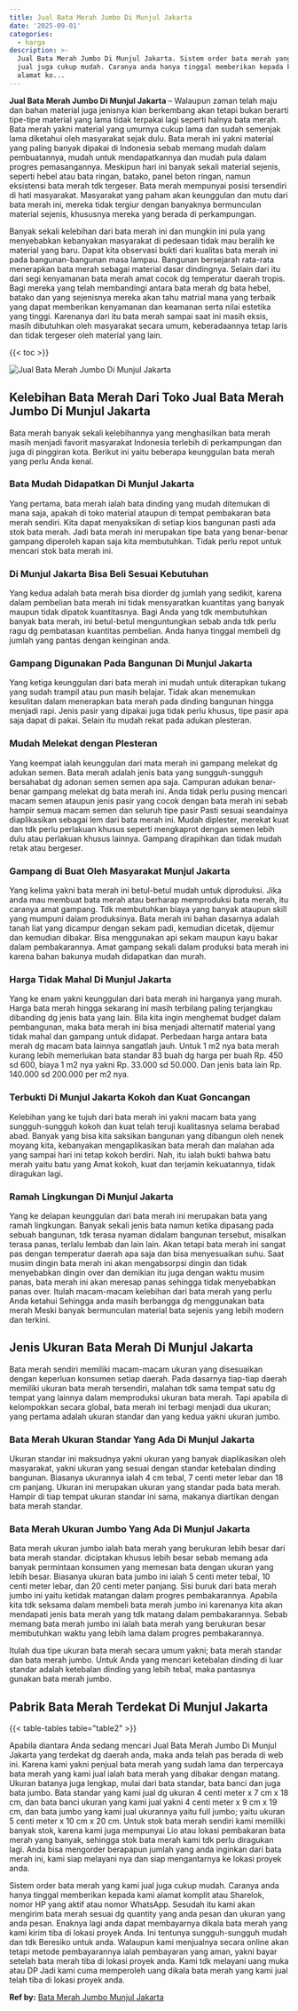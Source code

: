 ```yaml
---
title: Jual Bata Merah Jumbo Di Munjul Jakarta
date: '2025-09-01'
categories:
  - harga
description: >-
  Jual Bata Merah Jumbo Di Munjul Jakarta. Sistem order bata merah yang kami
  jual juga cukup mudah. Caranya anda hanya tinggal memberikan kepada kami
  alamat ko...
---
```


**Jual Bata Merah Jumbo Di Munjul Jakarta** – Walaupun zaman telah maju dan bahan material juga jenisnya kian berkembang akan tetapi bukan berarti tipe-tipe material yang lama tidak terpakai lagi seperti halnya bata merah. Bata merah yakni material yang umurnya cukup lama dan sudah semenjak lama diketahui oleh masyarakat sejak dulu. Bata merah ini yakni material yang paling banyak dipakai di Indonesia sebab memang mudah dalam pembuatannya, mudah untuk mendapatkannya dan mudah pula dalam progres pemasangannya. Meskipun hari ini banyak sekali material sejenis, seperti hebel atau bata ringan, batako, panel beton ringan, namun eksistensi bata merah tdk tergeser. Bata merah mempunyai posisi tersendiri di hati masyarakat. Masyarakat yang paham akan keunggulan dan mutu dari bata merah ini, mereka tidak tergiur dengan banyaknya bermunculan material sejenis, khususnya mereka yang berada di perkampungan.

Banyak sekali kelebihan dari bata merah ini dan mungkin ini pula yang menyebabkan kebanyakan masyarakat di pedesaan tidak mau beralih ke material yang baru. Dapat kita observasi bukti dari kualitas bata merah ini pada bangunan-bangunan masa lampau. Bangunan bersejarah rata-rata menerapkan bata merah sebagai material dasar dindingnya. Selain dari itu dari segi kenyamanan bata merah amat cocok dg temperatur daerah tropis. Bagi mereka yang telah membandingi antara bata merah dg bata hebel, batako dan yang sejenisnya mereka akan tahu matrial mana yang terbaik yang dapat memberikan kenyamanan dan keamanan serta nilai estetika yang tinggi. Karenanya dari itu bata merah sampai saat ini masih eksis, masih dibutuhkan oleh masyarakat secara umum, keberadaannya tetap laris dan tidak tergeser oleh material yang lain.

{{< toc >}}

![Jual Bata Merah Jumbo Di Munjul Jakarta](/images/jual-bata-merah-17.png)

## Kelebihan Bata Merah Dari Toko Jual Bata Merah Jumbo Di Munjul Jakarta

Bata merah banyak sekali kelebihannya yang menghasilkan bata merah masih menjadi favorit masyarakat Indonesia terlebih di perkampungan dan juga di pinggiran kota. Berikut ini yaitu beberapa keunggulan bata merah yang perlu Anda kenal.

### Bata Mudah Didapatkan Di Munjul Jakarta

Yang pertama, bata merah ialah bata dinding yang mudah ditemukan di mana saja, apakah di toko material ataupun di tempat pembakaran bata merah sendiri. Kita dapat menyaksikan di setiap kios bangunan pasti ada stok bata merah. Jadi bata merah ini merupakan tipe bata yang benar-benar gampang diperoleh kapan saja kita membutuhkan. Tidak perlu repot untuk mencari stok bata merah ini.

### Di Munjul Jakarta Bisa Beli Sesuai Kebutuhan

Yang kedua adalah bata merah bisa diorder dg jumlah yang sedikit, karena dalam pembelian bata merah ini tidak mensyaratkan kuantitas yang banyak maupun tidak dipatok kuantitasnya. Bagi Anda yang tdk membutuhkan banyak bata merah, ini betul-betul menguntungkan sebab anda tdk perlu ragu dg pembatasan kuantitas pembelian. Anda hanya tinggal membeli dg jumlah yang pantas dengan keinginan anda.

### Gampang Digunakan Pada Bangunan Di Munjul Jakarta

Yang ketiga keunggulan dari bata merah ini mudah untuk diterapkan tukang yang sudah trampil atau pun masih belajar. Tidak akan menemukan kesulitan dalam menerapkan bata merah pada dinding bangunan hingga menjadi rapi. Jenis pasir yang dipakai juga tidak perlu khusus, tipe pasir apa saja dapat di pakai. Selain itu mudah rekat pada adukan plesteran.

### Mudah Melekat dengan Plesteran

Yang keempat ialah keunggulan dari mata merah ini gampang melekat dg adukan semen. Bata merah adalah jenis bata yang sungguh-sungguh bersahabat dg adonan semen semen apa saja. Campuran adukan benar-benar gampang melekat dg bata merah ini. Anda tidak perlu pusing mencari macam semen ataupun jenis pasir yang cocok dengan bata merah ini sebab hampir semua macam semen dan seluruh tipe pasir Pasti sesuai seandainya diaplikasikan sebagai lem dari bata merah ini. Mudah diplester, merekat kuat dan tdk perlu perlakuan khusus seperti mengkaprot dengan semen lebih dulu atau perlakuan khusus lainnya. Gampang dirapihkan dan tidak mudah retak atau bergeser.

### Gampang di Buat Oleh Masyarakat Munjul Jakarta

Yang kelima yakni bata merah ini betul-betul mudah untuk diproduksi. Jika anda mau membuat bata merah atau berharap memproduksi bata merah, itu caranya amat gampang. Tdk membutuhkan biaya yang banyak ataupun skill yang mumpuni dalam produksinya. Bata merah ini bahan dasarnya adalah tanah liat yang dicampur dengan sekam padi, kemudian dicetak, dijemur dan kemudian dibakar. Bisa menggunakan api sekam maupun kayu bakar dalam pembakarannya. Amat gampang sekali dalam produksi bata merah ini karena bahan bakunya mudah didapatkan dan murah.

### Harga Tidak Mahal Di Munjul Jakarta

Yang ke enam yakni keunggulan dari bata merah ini harganya yang murah. Harga bata merah hingga sekarang ini masih terbilang paling terjangkau dibanding dg jenis bata yang lain. Bila kita ingin menghemat budget dalam pembangunan, maka bata merah ini bisa menjadi alternatif material yang tidak mahal dan gampang untuk didapat. Perbedaan harga antara bata merah dg macam bata lainnya sangatlah jauh. Untuk 1 m2 nya bata merah kurang lebih memerlukan bata standar 83 buah dg harga per buah Rp. 450 sd 600, biaya 1 m2 nya yakni Rp. 33.000 sd 50.000. Dan jenis bata lain Rp. 140.000 sd 200.000 per m2 nya.

### Terbukti Di Munjul Jakarta Kokoh dan Kuat Goncangan

Kelebihan yang ke tujuh dari bata merah ini yakni macam bata yang sungguh-sungguh kokoh dan kuat telah teruji kualitasnya selama berabad abad. Banyak yang bisa kita saksikan bangunan yang dibangun oleh nenek moyang kita, kebanyakan mengaplikasikan bata merah dan malahan ada yang sampai hari ini tetap kokoh berdiri. Nah, itu ialah bukti bahwa batu merah yaitu batu yang Amat kokoh, kuat dan terjamin kekuatannya, tidak diragukan lagi.

### Ramah Lingkungan Di Munjul Jakarta

Yang ke delapan keunggulan dari bata merah ini merupakan bata yang ramah lingkungan. Banyak sekali jenis bata namun ketika dipasang pada sebuah bangunan, tdk terasa nyaman didalam bangunan tersebut, misalkan terasa panas, terlalu lembab dan lain lain. Akan tetapi bata merah ini sangat pas dengan temperatur daerah apa saja dan bisa menyesuaikan suhu. Saat musim dingin bata merah ini akan mengabsorpsi dingin dan tidak menyebabkan dingin over dan demikian itu juga dengan waktu musim panas, bata merah ini akan meresap panas sehingga tidak menyebabkan panas over. Itulah macam-macam kelebihan dari bata merah yang perlu Anda ketahui Sehingga anda masih berbangga dg menggunakan bata merah Meski banyak bermunculan material bata sejenis yang lebih modern dan terkini.

## Jenis Ukuran Bata Merah Di Munjul Jakarta

Bata merah sendiri memiliki macam-macam ukuran yang disesuaikan dengan keperluan konsumen setiap daerah. Pada dasarnya tiap-tiap daerah memiliki ukuran bata merah tersendiri, malahan tdk sama tempat satu dg tempat yang lainnya dalam memproduksi ukuran bata merah. Tapi apabila di kelompokkan secara global, bata merah ini terbagi menjadi dua ukuran; yang pertama adalah ukuran standar dan yang kedua yakni ukuran jumbo.

### Bata Merah Ukuran Standar Yang Ada Di Munjul Jakarta

Ukuran standar ini maksudnya yakni ukuran yang banyak diaplikasikan oleh masyarakat, yakni ukuran yang sesuai dengan standar ketebalan dinding bangunan. Biasanya ukurannya ialah 4 cm tebal, 7 centi meter lebar dan 18 cm panjang. Ukuran ini merupakan ukuran yang standar pada bata merah. Hampir di tiap tempat ukuran standar ini sama, makanya diartikan dengan bata merah standar.

### Bata Merah Ukuran Jumbo Yang Ada Di Munjul Jakarta

Bata merah ukuran jumbo ialah bata merah yang berukuran lebih besar dari bata merah standar. diciptakan khusus lebih besar sebab memang ada banyak permintaan konsumen yang memesan bata dengan ukuran yang lebih besar. Biasanya ukuran bata jumbo ini ialah 5 centi meter tebal, 10 centi meter lebar, dan 20 centi meter panjang. Sisi buruk dari bata merah jumbo ini yaitu ketidak matangan dalam progres pembakarannya. Apabila kita tdk seksama dalam membeli bata merah jumbo ini karenanya kita akan mendapati jenis bata merah yang tdk matang dalam pembakarannya. Sebab memang bata merah jumbo ini ialah bata merah yang berukuran besar membutuhkan waktu yang lebih lama dalam progres pembakarannya.

Itulah dua tipe ukuran bata merah secara umum yakni; bata merah standar dan bata merah jumbo. Untuk Anda yang mencari ketebalan dinding di luar standar adalah ketebalan dinding yang lebih tebal, maka pantasnya gunakan bata merah jumbo.

## Pabrik Bata Merah Terdekat Di Munjul Jakarta

{{< table-tables table="table2" >}}

Apabila diantara Anda sedang mencari Jual Bata Merah Jumbo Di Munjul Jakarta yang terdekat dg daerah anda, maka anda telah pas berada di web ini. Karena kami yakni penjual bata merah yang sudah lama dan terpercaya bata merah yang kami jual ialah bata merah yang dibakar dengan matang. Ukuran batanya juga lengkap, mulai dari bata standar, bata banci dan juga bata jumbo. Bata standar yang kami jual dg ukuran 4 centi meter x 7 cm x 18 cm, dan bata banci ukuran yang kami jual yakni 4 centi meter x 9 cm x 19 cm, dan bata jumbo yang kami jual ukurannya yaitu full jumbo; yaitu ukuran 5 centi meter x 10 cm x 20 cm. Untuk stok bata merah sendiri kami memiliki banyak stok, karena kami juga mempunyai Lio atau lokasi pembakaran bata merah yang banyak, sehingga stok bata merah kami tdk perlu diragukan lagi. Anda bisa mengorder berapapun jumlah yang anda inginkan dari bata merah ini, kami siap melayani nya dan siap mengantarnya ke lokasi proyek anda.

Sistem order bata merah yang kami jual juga cukup mudah. Caranya anda hanya tinggal memberikan kepada kami alamat komplit atau Sharelok, nomor HP yang aktif atau nomor WhatsApp. Sesudah itu kami akan mengirim bata merah sesuai dg quantity yang anda pesan dan ukuran yang anda pesan. Enaknya lagi anda dapat membayarnya dikala bata merah yang kami kirim tiba di lokasi proyek Anda. Ini tentunya sungguh-sungguh mudah dan tdk Beresiko untuk anda. Walaupun kami menjualnya secara online akan tetapi metode pembayarannya ialah pembayaran yang aman, yakni bayar setelah bata merah tiba di lokasi proyek anda. Kami tdk melayani uang muka atau DP Jadi kami cuma memperoleh uang dikala bata merah yang kami jual telah tiba di lokasi proyek anda.

**Ref by:** [Bata Merah Jumbo Munjul Jakarta](https://id.wikipedia.org/wiki/Bata)
